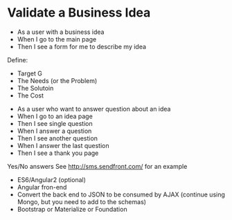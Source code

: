 # Validate a Business Idea

* As a user with a business idea
* When I go to the main page
* Then I see a form for me to describe my idea

Define:

- Target G
- The Needs (or the Problem)
- The Solutoin
- The Cost

* As a user who want to answer question about an idea
* When I go to an idea page
* Then I see single question
* When I answer a question
* Then I see another question
* When I answer the last question
* Then I see a thank you page

Yes/No answers
See http://sms.sendfront.com/ for an example

- ES6/Angular2 (optional)
- Angular fron-end
- Convert the back end to JSON to be consumed by AJAX (continue using Mongo, but you need to add to the schemas)
- Bootstrap or Materialize or Foundation
